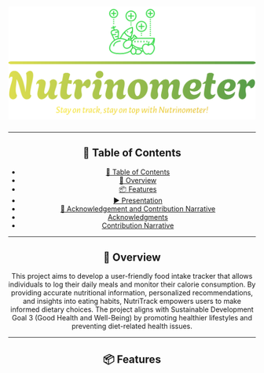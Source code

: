 <div align="center">
<h1 align="center">
<img src="https://github.com/chustinecantal/Nutrinometer/blob/main/Images/438204093_1011339160324291_3669561564068061047_n.png" width="800" />
<br></h1>

---

## 📖 Table of Contents
- [📖 Table of Contents](#-table-of-contents)
- [📍 Overview](#-overview)
- [📦 Features](#-features)
- [▶ Presentation](#-presentation)
 - [👏 Acknowledgement and Contribution Narrative](#-acknowledgement-and-contribution-narrative)
  - [Acknowledgments](#acknowledgments)
  - [Contribution Narrative](#contribution-narrative)

---

## 📍 Overview

This project aims to develop a user-friendly food intake tracker that allows individuals to log their daily meals and monitor their calorie consumption. By providing accurate nutritional information, personalized recommendations, and insights into eating habits, NutriTrack empowers users to make informed dietary choices. The project aligns with Sustainable Development Goal 3 (Good Health and Well-Being) by promoting healthier lifestyles and preventing diet-related health issues.

---

## 📦 Features

